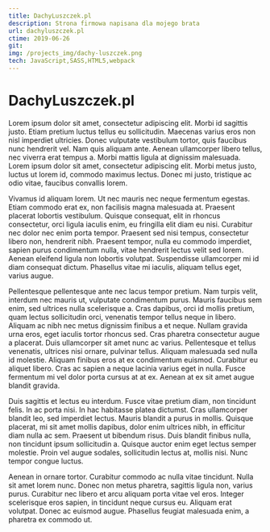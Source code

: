 ```yaml
---
title: DachyLuszczek.pl
description: Strona firmowa napisana dla mojego brata
url: dachyluszczek.pl
ctime: 2019-06-26
git: 
img: /projects_img/dachy-luszczek.png
tech: JavaScript,SASS,HTML5,webpack
---
```


# DachyLuszczek.pl


Lorem ipsum dolor sit amet, consectetur adipiscing elit. Morbi id sagittis justo. Etiam pretium luctus tellus eu sollicitudin. Maecenas varius eros non nisl imperdiet ultricies. Donec vulputate vestibulum tortor, quis faucibus nunc hendrerit vel. Nam quis aliquam ante. Aenean ullamcorper libero tellus, nec viverra erat tempus a. Morbi mattis ligula at dignissim malesuada. Lorem ipsum dolor sit amet, consectetur adipiscing elit. Morbi metus justo, luctus ut lorem id, commodo maximus lectus. Donec mi justo, tristique ac odio vitae, faucibus convallis lorem.

Vivamus id aliquam lorem. Ut nec mauris nec neque fermentum egestas. Etiam commodo erat ex, non facilisis magna malesuada at. Praesent placerat lobortis vestibulum. Quisque consequat, elit in rhoncus consectetur, orci ligula iaculis enim, eu fringilla elit diam eu nisi. Curabitur nec dolor nec enim porta tempor. Praesent sed nisi tempus, consectetur libero non, hendrerit nibh. Praesent tempor, nulla eu commodo imperdiet, sapien purus condimentum nulla, vitae hendrerit lectus velit sed lorem. Aenean eleifend ligula non lobortis volutpat. Suspendisse ullamcorper mi id diam consequat dictum. Phasellus vitae mi iaculis, aliquam tellus eget, varius augue.

Pellentesque pellentesque ante nec lacus tempor pretium. Nam turpis velit, interdum nec mauris ut, vulputate condimentum purus. Mauris faucibus sem enim, sed ultrices nulla scelerisque a. Cras dapibus, orci id mollis pretium, quam lectus sollicitudin orci, venenatis tempor tellus neque in libero. Aliquam ac nibh nec metus dignissim finibus a et neque. Nullam gravida urna eros, eget iaculis tortor rhoncus sed. Cras pharetra consectetur augue a placerat. Duis ullamcorper sit amet nunc ac varius. Pellentesque et tellus venenatis, ultrices nisi ornare, pulvinar tellus. Aliquam malesuada sed nulla id molestie. Aliquam finibus eros at ex condimentum euismod. Curabitur eu aliquet libero. Cras ac sapien a neque lacinia varius eget in nulla. Fusce fermentum mi vel dolor porta cursus at at ex. Aenean at ex sit amet augue blandit gravida.

Duis sagittis et lectus eu interdum. Fusce vitae pretium diam, non tincidunt felis. In ac porta nisi. In hac habitasse platea dictumst. Cras ullamcorper blandit leo, sed imperdiet lectus. Mauris blandit a purus in mollis. Quisque placerat, mi sit amet mollis dapibus, dolor enim ultrices nibh, in efficitur diam nulla ac sem. Praesent ut bibendum risus. Duis blandit finibus nulla, non tincidunt ipsum sollicitudin a. Quisque auctor enim eget lectus semper molestie. Proin vel augue sodales, sollicitudin lectus at, mollis nisi. Nunc tempor congue luctus.

Aenean in ornare tortor. Curabitur commodo ac nulla vitae tincidunt. Nulla sit amet lorem nunc. Donec non metus pharetra, sagittis ligula non, varius purus. Curabitur nec libero et arcu aliquam porta vitae vel eros. Integer scelerisque eros sapien, in tincidunt neque cursus eu. Aliquam erat volutpat. Donec ac euismod augue. Phasellus feugiat malesuada enim, a pharetra ex commodo ut.

